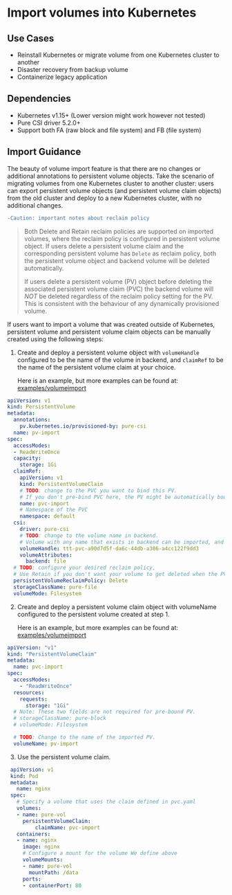# Import volumes into Kubernetes

## Use Cases
- Reinstall Kubernetes or migrate volume from one Kubernetes cluster to another
- Disaster recovery from backup volume
- Containerize legacy application

## Dependencies
* Kubernetes v1.15+ (Lower version might work however not tested)
* Pure CSI driver 5.2.0+
* Support both FA (raw block and file system) and FB (file system)

## Import Guidance
The beauty of volume import feature is that there are no changes or additional annotations to persistent volume objects.  Take the scenario of migrating volumes from one Kubernetes cluster to another cluster: users can export persistent volume objects (and persistent volume claim objects) from the old cluster and deploy to a new Kubernetes cluster, with no additional changes.

```diff
-Caution: important notes about reclaim policy
```
>Both Delete and Retain reclaim policies are supported on imported volumes, where the reclaim policy is configured in persistent volume object. If users delete a persistent volume claim and the corresponding persistent volume has `Delete` as reclaim policy, both the persistent volume object and backend volume will be deleted automatically.
>
>If users delete a persistent volume (PV) object before deleting the associated persistent volume claim (PVC) the backend volume will *NOT* be deleted regardless of the reclaim policy setting for the PV. This is consistent with the behaviour of any dynamically provisioned volume.
 
If users want to import a volume that was created outside of Kubernetes, persistent volume and persistent volume claim objects can be manually created using the following steps:

1. Create and deploy a persistent volume object with `volumeHandle` configured to be the name of the volume in backend, and `claimRef` to be the name of the persistent volume claim at your choice.

    Here is an example, but more examples can be found at: [examples/volumeimport](./examples/volumeimport)
```yaml
apiVersion: v1
kind: PersistentVolume
metadata:
  annotations:
    pv.kubernetes.io/provisioned-by: pure-csi
  name: pv-import
spec:
  accessModes:
  - ReadWriteOnce
  capacity:
    storage: 1Gi
  claimRef:
    apiVersion: v1
    kind: PersistentVolumeClaim
    # TODO: change to the PVC you want to bind this PV.
    # If you don't pre-bind PVC here, the PV might be automatically bound to a PVC by scheduler.
    name: pvc-import
    # Namespace of the PVC
    namespace: default
  csi:
    driver: pure-csi
    # TODO: change to the volume name in backend.
    # Volume with any name that exists in backend can be imported, and will not be renamed.
    volumeHandle: ttt-pvc-a90d7d5f-da6c-44db-a306-a4cc122f9dd3
    volumeAttributes:
      backend: file
  # TODO: configure your desired reclaim policy,
  # Use Retain if you don't want your volume to get deleted when the PV is deleted.
  persistentVolumeReclaimPolicy: Delete
  storageClassName: pure-file
  volumeMode: Filesystem
```

2. Create and deploy a persistent volume claim object with volumeName configured to the persistent volume created at step 1.

   Here is an example, but more examples can be found at: [examples/volumeimport](./examples/volumeimport)

```yaml
apiVersion: "v1"
kind: "PersistentVolumeClaim"
metadata:
  name: pvc-import
spec:
  accessModes:
    - "ReadWriteOnce"
  resources:
    requests:
      storage: "1Gi"
  # Note: These two fields are not required for pre-bound PV.
  # storageClassName: pure-block
  # volumeMode: Filesystem

  # TODO: Change to the name of the imported PV.
  volumeName: pv-import
```

3. Use the persistent volume claim.

```yaml
 apiVersion: v1
 kind: Pod
 metadata:
   name: nginx
 spec:
   # Specify a volume that uses the claim defined in pvc.yaml
   volumes:
   - name: pure-vol
     persistentVolumeClaim:
         claimName: pvc-import
   containers:
   - name: nginx
     image: nginx
     # Configure a mount for the volume We define above
     volumeMounts:
     - name: pure-vol
       mountPath: /data
     ports:
     - containerPort: 80
```
